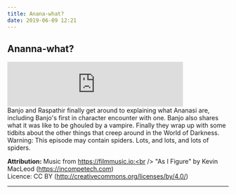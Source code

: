 ```yaml
---
title: Anana-what?
date: 2019-06-09 12:21
---
```


## Ananna-what? 
<iframe class="player" src="https://anchor.fm/letthediceroll/embed/episodes/The-Beginning---EP01-e490rf" height="102px" width="400px" frameborder="0" scrolling="no"></iframe> 
<br />
Banjo and Raspathir finally get around to explaining what Ananasi are, including Banjo's first in character encounter with one.  Banjo also shares what it was like to be ghouled by a vampire.  Finally they wrap up with some tidbits about the other things that creep around in the World of Darkness.  Warning: This episode may contain spiders.  Lots, and lots, and lots of spiders.


<strong>Attribution:</strong>
Music from https://filmmusic.io:<br />
"As I Figure" by Kevin MacLeod (https://incompetech.com)<br />
Licence: CC BY (http://creativecommons.org/licenses/by/4.0/)

***
